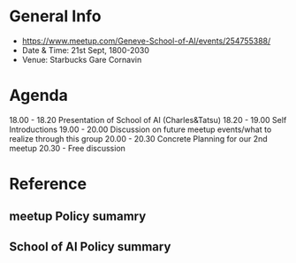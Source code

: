 # General Info
- https://www.meetup.com/Geneve-School-of-AI/events/254755388/
- Date & Time: 21st Sept, 1800-2030
- Venue: Starbucks Gare Cornavin

# Agenda
18.00 - 18.20 Presentation of School of AI (Charles&Tatsu)
18.20 - 19.00 Self Introductions
19.00 - 20.00 Discussion on future meetup events/what to realize through this group
20.00 - 20.30 Concrete Planning for our 2nd meetup
20.30 - Free discussion

# Reference
## meetup Policy sumamry
## School of AI Policy summary

